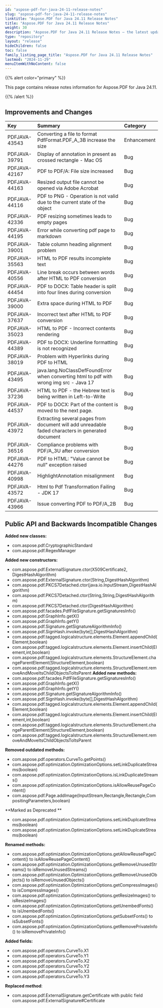 ```yaml
---
id: "aspose-pdf-for-java-24-11-release-notes"
slug: "aspose-pdf-for-java-24-11-release-notes"
linktitle: "Aspose.PDF for Java 24.11 Release Notes"
title: "Aspose.PDF for Java 24.11 Release Notes"
weight: 30
description: "Aspose.PDF for Java 24.11 Release Notes – the latest updates and fixes."
type: "repository"
layout: "release"
hideChildren: false
toc: false
family_listing_page_title: "Aspose.PDF for Java 24.11 Release Notes"
lastmod: "2024-11-29"
menuItemWithNoContent: false
---
```


{{% alert color="primary" %}}

This page contains release notes information for Aspose.PDF for Java 24.11.

{{% /alert %}}
## **Improvements and Changes**

|**Key**|**Summary**|**Category**|
| :- | :- | :- |
|PDFJAVA-43543|Converting a file to format PdfFormat.PDF_A_3B increase the size|Enhancement|
|PDFJAVA-39791|Display of annotation in present as crossed rectangle - Mac OS|Bug|
|PDFJAVA-42167|PDF to PDF/A: File size increased|Bug|
|PDFJAVA-44163|Resized output file cannot be opened via Adobe Acrobat|Bug|
|PDFJAVA-44116|PDF to PNG - Operation is not valid due to the current state of the object|Bug|
|PDFJAVA-42336|PDF resizing sometimes leads to empty pages|Bug|
|PDFJAVA-44195|Error while converting pdf page to markdown|Bug|
|PDFJAVA-39001|Table column heading alignment problem|Bug|
|PDFJAVA-35563|HTML to PDF results incomplete text|Bug|
|PDFJAVA-40556|Line break occurs between words after HTML to PDF conversion|Bug|
|PDFJAVA-44454|PDF to DOCX: Table header is split into four lines during conversion|Bug|
|PDFJAVA-39000|Extra space during HTML to PDF|Bug|
|PDFJAVA-37637|Incorrect text after HTML to PDF conversion|Bug|
|PDFJAVA-35023|HTML to PDF - Incorrect contents rendering|Bug|
|PDFJAVA-44389|PDF to DOCX: Underline formatting is not recognized|Bug|
|PDFJAVA-38019|Problem with Hyperlinks during PDF to HTML|Bug|
|PDFJAVA-43495|java.lang.NoClassDefFoundError when converting html to pdf with wrong img src - Java 17|Bug|
|PDFJAVA-37236|HTML to PDF - the Hebrew text is being written in Left-to-Write|Bug|
|PDFJAVA-44537|PDF to DOCX: Part of the content is moved to the next page.|Bug|
|PDFJAVA-43972|Extracting several pages from document will add unreadable faded characters in generated document|Bug|
|PDFJAVA-36516|Compliance problems with PDF/A_3U after conversion|Bug|
|PDFJAVA-44276|PDF to HTML: "Value cannot be null" exception raised|Bug|
|PDFJAVA-40998|HighlightAnnotation misalignment|Bug|
|PDFJAVA-43572|Html to Pdf Transformation Failing - JDK 17|Bug|
|PDFJAVA-43966|Issue converting PDF to PDF/A_2B|Bug|



## **Public API and Backwards Incompatible Changes**


**Added new classes:**
- com.aspose.pdf.CryptographicStandard
- com.aspose.pdf.RegexManager

**Added new constructors:**
- com.aspose.pdf.ExternalSignature.ctor(X509Certificate2, DigestHashAlgorithm)
- com.aspose.pdf.ExternalSignature.ctor(String,DigestHashAlgorithm)
- com.aspose.pdf.PKCS7Detached.ctor(java.io.InputStream,DigestHashAlgorithm)
- com.aspose.pdf.PKCS7Detached.ctor(String,String,DigestHashAlgorithm)
- com.aspose.pdf.PKCS7Detached.ctor(DigestHashAlgorithm)
- com.aspose.pdf.facades.PdfFileSignature.getSignaturesInfo()
- com.aspose.pdf.GraphInfo.getX()
- com.aspose.pdf.GraphInfo.getY()
- com.aspose.pdf.Signature.getSignatureAlgorithmInfo()
- com.aspose.pdf.SignHash.invoke(byte[],DigestHashAlgorithm)
- com.aspose.pdf.tagged.logicalstructure.elements.Element.appendChild(Element,boolean)
- com.aspose.pdf.tagged.logicalstructure.elements.Element.insertChild(Element,int,boolean)
- com.aspose.pdf.tagged.logicalstructure.elements.StructureElement.changeParentElement(StructureElement,boolean)
- com.aspose.pdf.tagged.logicalstructure.elements.StructureElement.removeAndMoveItsChildObjectsToItsParent
**Added new methods:**
- com.aspose.pdf.facades.PdfFileSignature.getSignaturesInfo()
- com.aspose.pdf.GraphInfo.getX()
- com.aspose.pdf.GraphInfo.getY()
- com.aspose.pdf.Signature.getSignatureAlgorithmInfo()
- com.aspose.pdf.SignHash.invoke(byte[],DigestHashAlgorithm)
- com.aspose.pdf.tagged.logicalstructure.elements.Element.appendChild(Element,boolean)
- com.aspose.pdf.tagged.logicalstructure.elements.Element.insertChild(Element,int,boolean)
- com.aspose.pdf.tagged.logicalstructure.elements.StructureElement.changeParentElement(StructureElement,boolean)
- com.aspose.pdf.tagged.logicalstructure.elements.StructureElement.removeAndMoveItsChildObjectsToItsParent

**Removed outdated methods:**
- com.aspose.pdf.operators.CurveTo.getPoints()
- com.aspose.pdf.optimization.OptimizationOptions.setLinkDuplicateStreams(boolean)
- com.aspose.pdf.optimization.OptimizationOptions.isLinkDuplicateStreams()
- com.aspose.pdf.optimization.OptimizationOptions.isAllowReusePageContent()
- com.aspose.pdf.Page.addImage(InputStream,Rectangle,Rectangle,CompositingParameters,boolean)

**Marked as Deprecated **
- com.aspose.pdf.optimization.OptimizationOptions.setLinkDuplcateStreams(boolean)
- com.aspose.pdf.optimization.OptimizationOptions.setLinkDuplcateStreams(boolean)

**Renamed methods:**
- com.aspose.pdf.optimization.OptimizationOptions.getAllowReusePageContent() to isAllowReusePageContent()
- com.aspose.pdf.optimization.OptimizationOptions.getRemoveUnusedStreams() to isRemoveUnusedStreams()
- com.aspose.pdf.optimization.OptimizationOptions.getRemoveUnusedObjects() to isRemoveUnusedObjects()
- com.aspose.pdf.optimization.OptimizationOptions.getCompressImages() to isCompressImages()
- com.aspose.pdf.optimization.OptimizationOptions.getResizeImages() to isResizeImages()
- com.aspose.pdf.optimization.OptimizationOptions.getUnembedFonts() to isUnembedFonts()
- com.aspose.pdf.optimization.OptimizationOptions.getSubsetFonts() to isSubsetFonts()
- com.aspose.pdf.optimization.OptimizationOptions.getRemovePrivateInfo() to isRemovePrivateInfo()

**Added fields:**
- com.aspose.pdf.operators.CurveTo.X1
- com.aspose.pdf.operators.CurveTo.Y1
- com.aspose.pdf.operators.CurveTo.X2
- com.aspose.pdf.operators.CurveTo.Y2
- com.aspose.pdf.operators.CurveTo.X3
- com.aspose.pdf.operators.CurveTo.Y3

**Replaced method**:
- com.aspose.pdf.ExternalSignature.getCertificate with public field com.aspose.pdf.ExternalSignature#Certificate 




